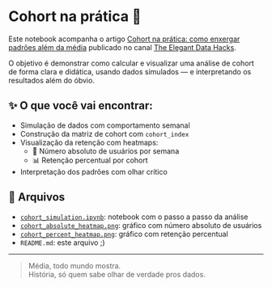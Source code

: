 # Cohort na prática 📆

Este notebook acompanha o artigo [Cohort na prática: como enxergar padrões além da média](https://medium.com/the-elegant-data-hacks/link-do-artigo) publicado no canal [The Elegant Data Hacks](https://medium.com/the-elegant-data-hacks).

O objetivo é demonstrar como calcular e visualizar uma análise de cohort de forma clara e didática, usando dados simulados — e interpretando os resultados além do óbvio.

## ✨ O que você vai encontrar:

- Simulação de dados com comportamento semanal
- Construção da matriz de cohort com `cohort_index`
- Visualização da retenção com heatmaps:
  - 🔢 Número absoluto de usuários por semana
  - 📊 Retenção percentual por cohort
- Interpretação dos padrões com olhar crítico

## 📁 Arquivos

- [`cohort_simulation.ipynb`](./cohort_simulation.ipynb): notebook com o passo a passo da análise
- [`cohort_absolute_heatmap.png`](./cohort_absolute_heatmap.png): gráfico com número absoluto de usuários
- [`cohort_percent_heatmap.png`](./cohort_percent_heatmap.png): gráfico com retenção percentual
- `README.md`: este arquivo ;)

---

> Média, todo mundo mostra.  
> História, só quem sabe olhar de verdade pros dados.
